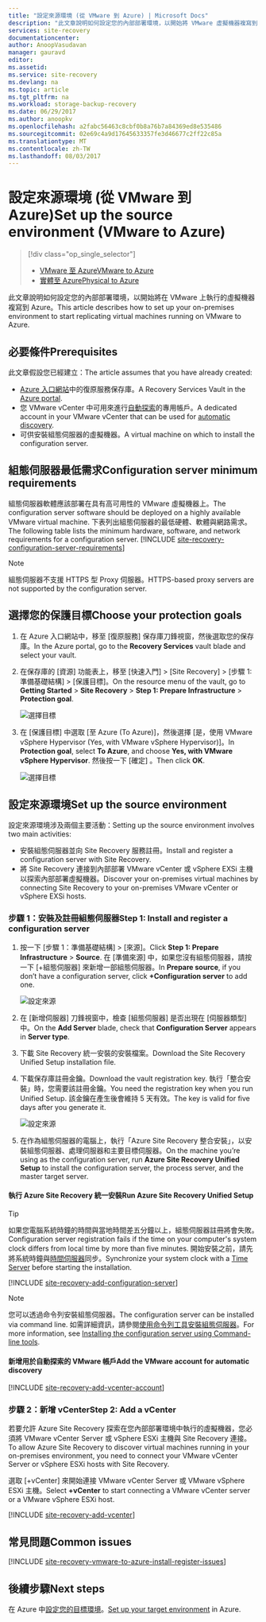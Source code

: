 ```yaml
---
title: "設定來源環境 (從 VMware 到 Azure) | Microsoft Docs"
description: "此文章說明如何設定您的內部部署環境，以開始將 VMware 虛擬機器複寫到 Azure。"
services: site-recovery
documentationcenter: 
author: AnoopVasudavan
manager: gauravd
editor: 
ms.assetid: 
ms.service: site-recovery
ms.devlang: na
ms.topic: article
ms.tgt_pltfrm: na
ms.workload: storage-backup-recovery
ms.date: 06/29/2017
ms.author: anoopkv
ms.openlocfilehash: a2fabc56463c8cbf0b8a76b7a84369ed8e535486
ms.sourcegitcommit: 02e69c4a9d17645633357fe3d46677c2ff22c85a
ms.translationtype: MT
ms.contentlocale: zh-TW
ms.lasthandoff: 08/03/2017
---
```

# <a name="set-up-the-source-environment-vmware-to-azure"></a><span data-ttu-id="33fa1-103">設定來源環境 (從 VMware 到 Azure)</span><span class="sxs-lookup"><span data-stu-id="33fa1-103">Set up the source environment (VMware to Azure)</span></span>
> [!div class="op_single_selector"]
> * [<span data-ttu-id="33fa1-104">VMware 至 Azure</span><span class="sxs-lookup"><span data-stu-id="33fa1-104">VMware to Azure</span></span>](./site-recovery-set-up-vmware-to-azure.md)
> * [<span data-ttu-id="33fa1-105">實體至 Azure</span><span class="sxs-lookup"><span data-stu-id="33fa1-105">Physical to Azure</span></span>](./site-recovery-set-up-physical-to-azure.md)

<span data-ttu-id="33fa1-106">此文章說明如何設定您的內部部署環境，以開始將在 VMware 上執行的虛擬機器複寫到 Azure。</span><span class="sxs-lookup"><span data-stu-id="33fa1-106">This article describes how to set up your on-premises environment to start replicating virtual machines running on VMware to Azure.</span></span>

## <a name="prerequisites"></a><span data-ttu-id="33fa1-107">必要條件</span><span class="sxs-lookup"><span data-stu-id="33fa1-107">Prerequisites</span></span>

<span data-ttu-id="33fa1-108">此文章假設您已經建立：</span><span class="sxs-lookup"><span data-stu-id="33fa1-108">The article assumes that you have already created:</span></span>
- <span data-ttu-id="33fa1-109">[Azure 入口網站](http://portal.azure.com "Azure 入口網站")中的復原服務保存庫。</span><span class="sxs-lookup"><span data-stu-id="33fa1-109">A Recovery Services Vault in the [Azure portal](http://portal.azure.com "Azure portal").</span></span>
- <span data-ttu-id="33fa1-110">您 VMware vCenter 中可用來進行[自動探索](./site-recovery-vmware-to-azure.md)的專用帳戶。</span><span class="sxs-lookup"><span data-stu-id="33fa1-110">A dedicated account in your VMware vCenter that can be used for [automatic discovery](./site-recovery-vmware-to-azure.md).</span></span>
- <span data-ttu-id="33fa1-111">可供安裝組態伺服器的虛擬機器。</span><span class="sxs-lookup"><span data-stu-id="33fa1-111">A virtual machine on which to install the configuration server.</span></span>

## <a name="configuration-server-minimum-requirements"></a><span data-ttu-id="33fa1-112">組態伺服器最低需求</span><span class="sxs-lookup"><span data-stu-id="33fa1-112">Configuration server minimum requirements</span></span>
<span data-ttu-id="33fa1-113">組態伺服器軟體應該部署在具有高可用性的 VMware 虛擬機器上。</span><span class="sxs-lookup"><span data-stu-id="33fa1-113">The configuration server software should be deployed on a highly available VMware virtual machine.</span></span> <span data-ttu-id="33fa1-114">下表列出組態伺服器的最低硬體、軟體與網路需求。</span><span class="sxs-lookup"><span data-stu-id="33fa1-114">The following table lists the minimum hardware, software, and network requirements for a configuration server.</span></span>
[!INCLUDE [site-recovery-configuration-server-requirements](../../includes/site-recovery-configuration-and-scaleout-process-server-requirements.md)]

> [!NOTE]
> <span data-ttu-id="33fa1-115">組態伺服器不支援 HTTPS 型 Proxy 伺服器。</span><span class="sxs-lookup"><span data-stu-id="33fa1-115">HTTPS-based proxy servers are not supported by the configuration server.</span></span>

## <a name="choose-your-protection-goals"></a><span data-ttu-id="33fa1-116">選擇您的保護目標</span><span class="sxs-lookup"><span data-stu-id="33fa1-116">Choose your protection goals</span></span>

1. <span data-ttu-id="33fa1-117">在 Azure 入口網站中，移至 [復原服務] 保存庫刀鋒視窗，然後選取您的保存庫。</span><span class="sxs-lookup"><span data-stu-id="33fa1-117">In the Azure portal, go to the **Recovery Services** vault blade and select your vault.</span></span>
2. <span data-ttu-id="33fa1-118">在保存庫的 [資源] 功能表上，移至 [快速入門] > [Site Recovery] > [步驟 1: 準備基礎結構] > [保護目標]。</span><span class="sxs-lookup"><span data-stu-id="33fa1-118">On the resource menu of the vault, go to **Getting Started** > **Site Recovery** > **Step 1: Prepare Infrastructure** > **Protection goal**.</span></span>

    ![選擇目標](./media/site-recovery-set-up-vmware-to-azure/choose-goals.png)
3. <span data-ttu-id="33fa1-120">在 [保護目標] 中選取 [至 Azure (To Azure)]，然後選擇 [是，使用 VMware vSphere Hypervisor (Yes, with VMware vSphere Hypervisor)]。</span><span class="sxs-lookup"><span data-stu-id="33fa1-120">In **Protection goal**, select **To Azure**, and choose **Yes, with VMware vSphere Hypervisor**.</span></span> <span data-ttu-id="33fa1-121">然後按一下 [確定] 。</span><span class="sxs-lookup"><span data-stu-id="33fa1-121">Then click **OK**.</span></span>

    ![選擇目標](./media/site-recovery-set-up-vmware-to-azure/choose-goals2.png)

## <a name="set-up-the-source-environment"></a><span data-ttu-id="33fa1-123">設定來源環境</span><span class="sxs-lookup"><span data-stu-id="33fa1-123">Set up the source environment</span></span>
<span data-ttu-id="33fa1-124">設定來源環境涉及兩個主要活動：</span><span class="sxs-lookup"><span data-stu-id="33fa1-124">Setting up the source environment involves two main activities:</span></span>

- <span data-ttu-id="33fa1-125">安裝組態伺服器並向 Site Recovery 服務註冊。</span><span class="sxs-lookup"><span data-stu-id="33fa1-125">Install and register a configuration server with Site Recovery.</span></span>
- <span data-ttu-id="33fa1-126">將 Site Recovery 連接到內部部署 VMware vCenter 或 vSphere EXSi 主機以探索內部部署虛擬機器。</span><span class="sxs-lookup"><span data-stu-id="33fa1-126">Discover your on-premises virtual machines by connecting Site Recovery to your on-premises VMware vCenter or vSphere EXSi hosts.</span></span>

### <a name="step-1-install-and-register-a-configuration-server"></a><span data-ttu-id="33fa1-127">步驟 1：安裝及註冊組態伺服器</span><span class="sxs-lookup"><span data-stu-id="33fa1-127">Step 1: Install and register a configuration server</span></span>

1. <span data-ttu-id="33fa1-128">按一下 [步驟 1：準備基礎結構]  >  [來源]。</span><span class="sxs-lookup"><span data-stu-id="33fa1-128">Click **Step 1: Prepare Infrastructure** > **Source**.</span></span> <span data-ttu-id="33fa1-129">在 [準備來源] 中，如果您沒有組態伺服器，請按一下 [+組態伺服器] 來新增一部組態伺服器。</span><span class="sxs-lookup"><span data-stu-id="33fa1-129">In **Prepare source**, if you don’t have a configuration server, click **+Configuration server** to add one.</span></span>

    ![設定來源](./media/site-recovery-set-up-vmware-to-azure/set-source1.png)
2. <span data-ttu-id="33fa1-131">在 [新增伺服器] 刀鋒視窗中，檢查 [組態伺服器] 是否出現在 [伺服器類型] 中。</span><span class="sxs-lookup"><span data-stu-id="33fa1-131">On the **Add Server** blade, check that **Configuration Server** appears in **Server type**.</span></span>
4. <span data-ttu-id="33fa1-132">下載 Site Recovery 統一安裝的安裝檔案。</span><span class="sxs-lookup"><span data-stu-id="33fa1-132">Download the Site Recovery Unified Setup installation file.</span></span>
5. <span data-ttu-id="33fa1-133">下載保存庫註冊金鑰。</span><span class="sxs-lookup"><span data-stu-id="33fa1-133">Download the vault registration key.</span></span> <span data-ttu-id="33fa1-134">執行「整合安裝」時，您需要該註冊金鑰。</span><span class="sxs-lookup"><span data-stu-id="33fa1-134">You need the registration key when you run Unified Setup.</span></span> <span data-ttu-id="33fa1-135">該金鑰在產生後會維持 5 天有效。</span><span class="sxs-lookup"><span data-stu-id="33fa1-135">The key is valid for five days after you generate it.</span></span>

    ![設定來源](./media/site-recovery-set-up-vmware-to-azure/set-source2.png)
6. <span data-ttu-id="33fa1-137">在作為組態伺服器的電腦上，執行「Azure Site Recovery 整合安裝」，以安裝組態伺服器、處理伺服器和主要目標伺服器。</span><span class="sxs-lookup"><span data-stu-id="33fa1-137">On the machine you’re using as the configuration server, run **Azure Site Recovery Unified Setup** to install the configuration server, the process server, and the master target server.</span></span>

#### <a name="run-azure-site-recovery-unified-setup"></a><span data-ttu-id="33fa1-138">執行 Azure Site Recovery 統一安裝</span><span class="sxs-lookup"><span data-stu-id="33fa1-138">Run Azure Site Recovery Unified Setup</span></span>

> [!TIP]
> <span data-ttu-id="33fa1-139">如果您電腦系統時鐘的時間與當地時間差五分鐘以上，組態伺服器註冊將會失敗。</span><span class="sxs-lookup"><span data-stu-id="33fa1-139">Configuration server registration fails if the time on your computer's system clock differs from local time by more than five minutes.</span></span> <span data-ttu-id="33fa1-140">開始安裝之前，請先將系統時鐘與[時間伺服器](https://technet.microsoft.com/windows-server-docs/identity/ad-ds/get-started/windows-time-service/windows-time-service)同步。</span><span class="sxs-lookup"><span data-stu-id="33fa1-140">Synchronize your system clock with a [Time Server](https://technet.microsoft.com/windows-server-docs/identity/ad-ds/get-started/windows-time-service/windows-time-service) before starting the installation.</span></span>

[!INCLUDE [site-recovery-add-configuration-server](../../includes/site-recovery-add-configuration-server.md)]

> [!NOTE]
> <span data-ttu-id="33fa1-141">您可以透過命令列安裝組態伺服器。</span><span class="sxs-lookup"><span data-stu-id="33fa1-141">The configuration server can be installed via command line.</span></span> <span data-ttu-id="33fa1-142">如需詳細資訊，請參閱[使用命令列工具安裝組態伺服器](http://aka.ms/installconfigsrv)。</span><span class="sxs-lookup"><span data-stu-id="33fa1-142">For more information, see [Installing the configuration server using Command-line tools](http://aka.ms/installconfigsrv).</span></span>

#### <a name="add-the-vmware-account-for-automatic-discovery"></a><span data-ttu-id="33fa1-143">新增用於自動探索的 VMware 帳戶</span><span class="sxs-lookup"><span data-stu-id="33fa1-143">Add the VMware account for automatic discovery</span></span>

[!INCLUDE [site-recovery-add-vcenter-account](../../includes/site-recovery-add-vcenter-account.md)]

### <a name="step-2-add-a-vcenter"></a><span data-ttu-id="33fa1-144">步驟 2：新增 vCenter</span><span class="sxs-lookup"><span data-stu-id="33fa1-144">Step 2: Add a vCenter</span></span>
<span data-ttu-id="33fa1-145">若要允許 Azure Site Recovery 探索在您內部部署環境中執行的虛擬機器，您必須將 VMware vCenter Server 或 vSphere ESXi 主機與 Site Recovery 連接。</span><span class="sxs-lookup"><span data-stu-id="33fa1-145">To allow Azure Site Recovery to discover virtual machines running in your on-premises environment, you need to connect your VMware vCenter Server or vSphere ESXi hosts with Site Recovery.</span></span>

<span data-ttu-id="33fa1-146">選取 [+vCenter] 來開始連接 VMware vCenter Server 或 VMware vSphere ESXi 主機。</span><span class="sxs-lookup"><span data-stu-id="33fa1-146">Select **+vCenter** to start connecting a VMware vCenter server or a VMware vSphere ESXi host.</span></span>

[!INCLUDE [site-recovery-add-vcenter](../../includes/site-recovery-add-vcenter.md)]


## <a name="common-issues"></a><span data-ttu-id="33fa1-147">常見問題</span><span class="sxs-lookup"><span data-stu-id="33fa1-147">Common issues</span></span>
[!INCLUDE [site-recovery-vmware-to-azure-install-register-issues](../../includes/site-recovery-vmware-to-azure-install-register-issues.md)]


## <a name="next-steps"></a><span data-ttu-id="33fa1-148">後續步驟</span><span class="sxs-lookup"><span data-stu-id="33fa1-148">Next steps</span></span>
<span data-ttu-id="33fa1-149">在 Azure 中[設定您的目標環境](./site-recovery-prepare-target-vmware-to-azure.md)。</span><span class="sxs-lookup"><span data-stu-id="33fa1-149">[Set up your target environment](./site-recovery-prepare-target-vmware-to-azure.md) in Azure.</span></span>
